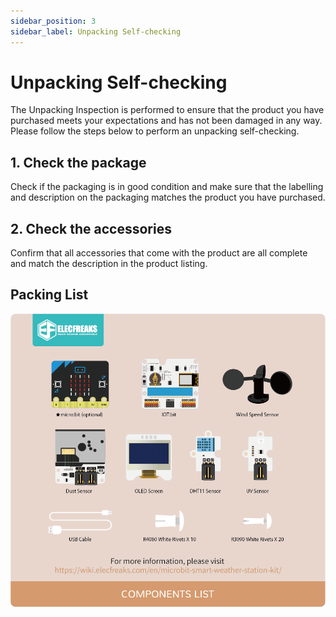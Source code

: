 ```yaml
---
sidebar_position: 3
sidebar_label: Unpacking Self-checking
---
```



# Unpacking Self-checking

The Unpacking Inspection is performed to ensure that the product you have purchased meets your expectations and has not been damaged in any way. Please follow the steps below to perform an unpacking self-checking.

## 1. Check the package

Check if the packaging is in good condition and make sure that the labelling and description on the packaging matches the product you have purchased.

## 2. Check the accessories

Confirm that all accessories that come with the product are all complete and match the description in the product listing.

## Packing List

![](./images/smart-weather-station-kit-unpacking-and-checking-01.png)
